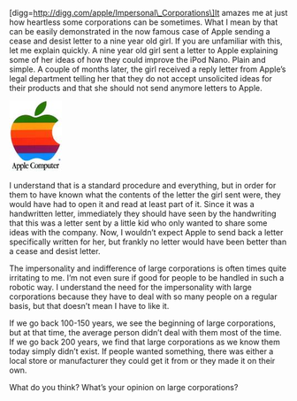 \[digg=http://digg.com/apple/Impersonal\_Corporations\]It amazes me at just how heartless some corporations can be sometimes. What I mean by that can be easily demonstrated in the now famous case of Apple sending a cease and desist letter to a nine year old girl. If you are unfamiliar with this, let me explain quickly. A nine year old girl sent a letter to Apple explaining some of her ideas of how they could improve the iPod Nano. Plain and simple. A couple of months later, the girl received a reply letter from Apple’s legal department telling her that they do not accept unsolicited ideas for their products and that she should not send anymore letters to Apple.

[![Old Apple Logo](applelogo.thumbnail.jpg)](https://i0.wp.com/alexseifert.wordpress.com/wp-content/uploads/2007/11/applelogo.jpg "Old Apple Logo")

I understand that is a standard procedure and everything, but in order for them to have known what the contents of the letter the girl sent were, they would have had to open it and read at least part of it. Since it was a handwritten letter, immediately they should have seen by the handwriting that this was a letter sent by a little kid who only wanted to share some ideas with the company. Now, I wouldn’t expect Apple to send back a letter specifically written for her, but frankly no letter would have been better than a cease and desist letter.

The impersonality and indifference of large corporations is often times quite irritating to me. I’m not even sure if good for people to be handled in such a robotic way. I understand the need for the impersonality with large corporations because they have to deal with so many people on a regular basis, but that doesn’t mean I have to like it.

If we go back 100-150 years, we see the beginning of large corporations, but at that time, the average person didn’t deal with them most of the time. If we go back 200 years, we find that large corporations as we know them today simply didn’t exist. If people wanted something, there was either a local store or manufacturer they could get it from or they made it on their own.

What do you think? What’s your opinion on large corporations?